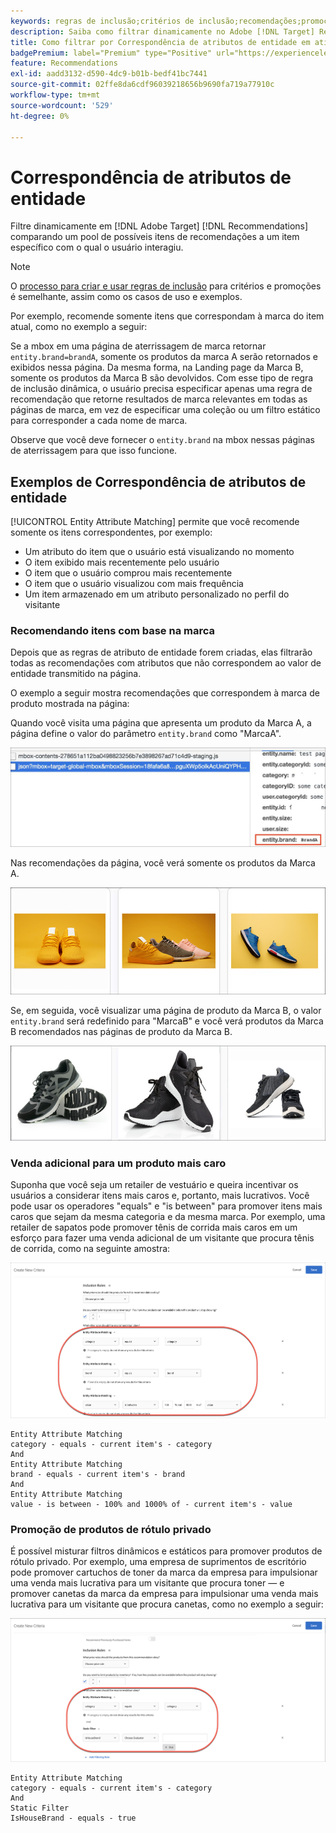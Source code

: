 ```yaml
---
keywords: regras de inclusão;critérios de inclusão;recomendações;promoção;promoções;filtragem dinâmica;dinâmico;correspondência de atributos de entidade
description: Saiba como filtrar dinamicamente no Adobe [!DNL Target] Recommendations comparando um pool de itens em potencial a um item específico com o qual o usuário interagiu.
title: Como filtrar por Correspondência de atributos de entidade em atividades do Recommendations?
badgePremium: label="Premium" type="Positive" url="https://experienceleague.adobe.com/docs/target/using/introduction/intro.html?lang=en#premium newtab=true" tooltip="Consulte o que está incluído no Target Premium."
feature: Recommendations
exl-id: aadd3132-d590-4dc9-b01b-bedf41bc7441
source-git-commit: 02ffe8da6cdf96039218656b9690fa719a77910c
workflow-type: tm+mt
source-wordcount: '529'
ht-degree: 0%

---
```


# Correspondência de atributos de entidade

Filtre dinamicamente em [!DNL Adobe Target] [!DNL Recommendations] comparando um pool de possíveis itens de recomendações a um item específico com o qual o usuário interagiu.

>[!NOTE]
>
>O [processo para criar e usar regras de inclusão](/help/main/c-recommendations/c-algorithms/use-dynamic-and-static-inclusion-rules.md) para critérios e promoções é semelhante, assim como os casos de uso e exemplos.

Por exemplo, recomende somente itens que correspondam à marca do item atual, como no exemplo a seguir:

Se a mbox em uma página de aterrissagem de marca retornar `entity.brand=brandA`, somente os produtos da marca A serão retornados e exibidos nessa página. Da mesma forma, na Landing page da Marca B, somente os produtos da Marca B são devolvidos. Com esse tipo de regra de inclusão dinâmica, o usuário precisa especificar apenas uma regra de recomendação que retorne resultados de marca relevantes em todas as páginas de marca, em vez de especificar uma coleção ou um filtro estático para corresponder a cada nome de marca.

Observe que você deve fornecer o `entity.brand` na mbox nessas páginas de aterrissagem para que isso funcione.

## Exemplos de Correspondência de atributos de entidade

[!UICONTROL Entity Attribute Matching] permite que você recomende somente os itens correspondentes, por exemplo:

* Um atributo do item que o usuário está visualizando no momento
* O item exibido mais recentemente pelo usuário
* O item que o usuário comprou mais recentemente
* O item que o usuário visualizou com mais frequência
* Um item armazenado em um atributo personalizado no perfil do visitante

### Recomendando itens com base na marca

Depois que as regras de atributo de entidade forem criadas, elas filtrarão todas as recomendações com atributos que não correspondem ao valor de entidade transmitido na página.

O exemplo a seguir mostra recomendações que correspondem à marca de produto mostrada na página:

Quando você visita uma página que apresenta um produto da Marca A, a página define o valor do parâmetro `entity.brand` como &quot;MarcaA&quot;.

![Exemplo de chamada do Target](/help/main/c-recommendations/c-algorithms/assets/example-target-call.png)

Nas recomendações da página, você verá somente os produtos da Marca A.

![Recomendações para a marca A](/help/main/c-recommendations/c-algorithms/assets/brandA.png)

Se, em seguida, você visualizar uma página de produto da Marca B, o valor `entity.brand` será redefinido para &quot;MarcaB&quot; e você verá produtos da Marca B recomendados nas páginas de produto da Marca B.

![Recomendações sobre a Marca B](/help/main/c-recommendations/c-algorithms/assets/brandB.png)

### Venda adicional para um produto mais caro

Suponha que você seja um retailer de vestuário e queira incentivar os usuários a considerar itens mais caros e, portanto, mais lucrativos. Você pode usar os operadores &quot;equals&quot; e &quot;is between&quot; para promover itens mais caros que sejam da mesma categoria e da mesma marca. Por exemplo, uma retailer de sapatos pode promover tênis de corrida mais caros em um esforço para fazer uma venda adicional de um visitante que procura tênis de corrida, como na seguinte amostra:

![Venda adicional](/help/main/c-recommendations/c-algorithms/assets/upsell.png)

```
Entity Attribute Matching
category - equals - current item's - category 
And 
Entity Attribute Matching
brand - equals - current item's - brand 
And 
Entity Attribute Matching
value - is between - 100% and 1000% of - current item's - value
```

### Promoção de produtos de rótulo privado

É possível misturar filtros dinâmicos e estáticos para promover produtos de rótulo privado. Por exemplo, uma empresa de suprimentos de escritório pode promover cartuchos de toner da marca da empresa para impulsionar uma venda mais lucrativa para um visitante que procura toner — e promover canetas da marca da empresa para impulsionar uma venda mais lucrativa para um visitante que procura canetas, como no exemplo a seguir:

![Marca da Casa](/help/main/c-recommendations/c-algorithms/assets/housebrand.png)

```
Entity Attribute Matching
category - equals - current item's - category 
And
Static Filter
IsHouseBrand - equals - true
```
